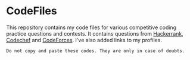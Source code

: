# CodeFiles
This repository contains my code files for various competitive coding practice questions and contests. It contains questions from [Hackerrank](https://www.hackerrank.com/deeepeshthakur), [Codechef](https://www.codechef.com/users/deeepeshthakur) and [CodeForces](http://codeforces.com/profile/deeepeshthakur).
I've also added links to my profiles.
```
Do not copy and paste these codes. They are only in case of doubts.
```
